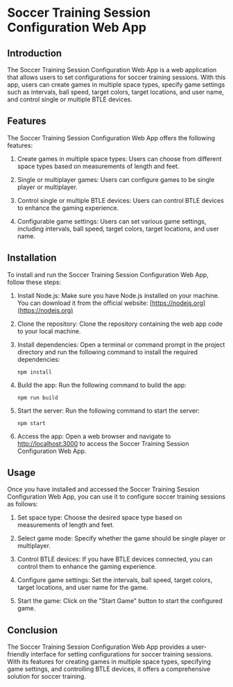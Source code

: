 # Soccer Training Session Configuration Web App

## Introduction

The Soccer Training Session Configuration Web App is a web application that allows users to set configurations for soccer training sessions. With this app, users can create games in multiple space types, specify game settings such as intervals, ball speed, target colors, target locations, and user name, and control single or multiple BTLE devices.

## Features

The Soccer Training Session Configuration Web App offers the following features:

1. Create games in multiple space types: Users can choose from different space types based on measurements of length and feet.

2. Single or multiplayer games: Users can configure games to be single player or multiplayer.

3. Control single or multiple BTLE devices: Users can control BTLE devices to enhance the gaming experience.

4. Configurable game settings: Users can set various game settings, including intervals, ball speed, target colors, target locations, and user name.

## Installation

To install and run the Soccer Training Session Configuration Web App, follow these steps:

1. Install Node.js: Make sure you have Node.js installed on your machine. You can download it from the official website: [https://nodejs.org](https://nodejs.org)

2. Clone the repository: Clone the repository containing the web app code to your local machine.

3. Install dependencies: Open a terminal or command prompt in the project directory and run the following command to install the required dependencies:

   ```
   npm install
   ```

4. Build the app: Run the following command to build the app:

   ```
   npm run build
   ```

5. Start the server: Run the following command to start the server:

   ```
   npm start
   ```

6. Access the app: Open a web browser and navigate to [http://localhost:3000](http://localhost:3000) to access the Soccer Training Session Configuration Web App.

## Usage

Once you have installed and accessed the Soccer Training Session Configuration Web App, you can use it to configure soccer training sessions as follows:

1. Set space type: Choose the desired space type based on measurements of length and feet.

2. Select game mode: Specify whether the game should be single player or multiplayer.

3. Control BTLE devices: If you have BTLE devices connected, you can control them to enhance the gaming experience.

4. Configure game settings: Set the intervals, ball speed, target colors, target locations, and user name for the game.

5. Start the game: Click on the "Start Game" button to start the configured game.

## Conclusion

The Soccer Training Session Configuration Web App provides a user-friendly interface for setting configurations for soccer training sessions. With its features for creating games in multiple space types, specifying game settings, and controlling BTLE devices, it offers a comprehensive solution for soccer training.